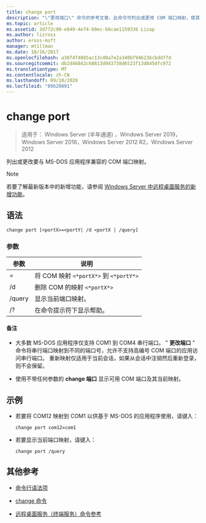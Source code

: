 ```yaml
---
title: change port
description: "\"更改端口\" 命令的参考文章，此命令可列出或更改 COM 端口映射，使其与 MS-DOS 应用程序兼容。"
ms.topic: article
ms.assetid: 3d772c90-e849-4e74-b9ec-b6cae1159336 Lizap
ms.author: lizross
author: eross-msft
manager: mtillman
ms.date: 10/16/2017
ms.openlocfilehash: a38f4f4885ac13c40a7e2a340bf94623bcbdd77d
ms.sourcegitcommit: db2d46842c68813d043738d6523f13d8454fc972
ms.translationtype: MT
ms.contentlocale: zh-CN
ms.lasthandoff: 09/10/2020
ms.locfileid: "89629891"
---
```

# <a name="change-port"></a>change port

> 适用于： Windows Server (半年通道) ，Windows Server 2019，Windows Server 2016，Windows Server 2012 R2，Windows Server 2012

列出或更改要与 MS-DOS 应用程序兼容的 COM 端口映射。

> [!NOTE]
> 若要了解最新版本中的新增功能，请参阅 [Windows Server 中远程桌面服务的新增功能](/previous-versions/windows/it-pro/windows-server-2012-r2-and-2012/dn283323(v=ws.11))。

## <a name="syntax"></a>语法

```
change port [<portX>=<portY| /d <portX | /query]
```

### <a name="parameters"></a>参数

| 参数 | 说明 |
|-----------------|----------------------------------------|
| <portX>=<portY> | 将 COM 映射 `<*portX*>` 到 `<*portY*>` |
| /d <portX> | 删除 COM 的映射 `<*portX*>` |
| /query | 显示当前端口映射。 |
| /? | 在命令提示符下显示帮助。 |

#### <a name="remarks"></a>备注

- 大多数 MS-DOS 应用程序仅支持 COM1 到 COM4 串行端口。 " **更改端口** " 命令将串行端口映射到不同的端口号，允许不支持高编号 COM 端口的应用访问串行端口。 重新映射仅适用于当前会话，如果从会话中注销然后重新登录，则不会保留。

- 使用不带任何参数的 **change 端口** 显示可用 COM 端口及其当前映射。

## <a name="examples"></a>示例

- 若要将 COM12 映射到 COM1 以供基于 MS-DOS 的应用程序使用，请键入：

  ```
  change port com12=com1
  ```

- 若要显示当前端口映射，请键入：

  ```
  change port /query
  ```

## <a name="additional-references"></a>其他参考

- [命令行语法项](command-line-syntax-key.md)

- [change 命令](change.md)

- [远程桌面服务（终端服务）命令参考](remote-desktop-services-terminal-services-command-reference.md)
